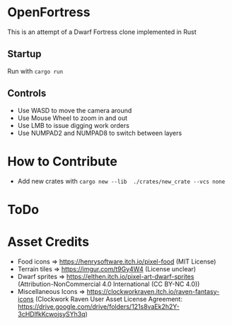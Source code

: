 # OpenFortress
This is an attempt of a Dwarf Fortress clone implemented in Rust

## Startup
Run with `cargo run`

## Controls
* Use WASD to move the camera around
* Use Mouse Wheel to zoom in and out
* Use LMB to issue digging work orders
* Use NUMPAD2 and NUMPAD8 to switch between layers

# How to Contribute
* Add new crates with `cargo new --lib  ./crates/new_crate --vcs none`

# ToDo

# Asset Credits
* Food icons => https://henrysoftware.itch.io/pixel-food (MIT License)
* Terrain tiles => https://imgur.com/t9Gy4W4 (License unclear)
* Dwarf sprites => https://elthen.itch.io/pixel-art-dwarf-sprites (Attribution-NonCommercial 4.0 International (CC BY-NC 4.0))
* Miscellaneous Icons => https://clockworkraven.itch.io/raven-fantasy-icons (Clockwork Raven User Asset License Agreement: https://drive.google.com/drive/folders/121s8vaEk2h2Y-3cHDlfkKcwojsySYh3q)